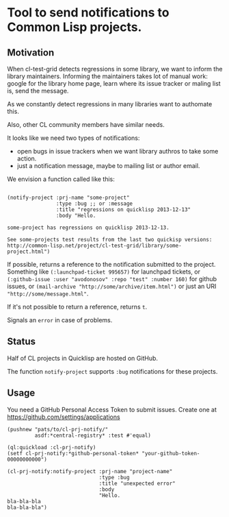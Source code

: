 # Tool to send notifications to Common Lisp projects.

## Motivation

   When cl-test-grid detects regressions in some library,
   we want to inform the library maintainers. Informing the maintainers
   takes lot of manual work: google for the library home
   page, learn where its issue tracker or maling list is,
   send the message.

   As we constantly detect regressions in many libraries want to authomate this.

   Also, other CL community members have similar needs.

   It looks like we need two types of notifications:
   - open bugs in issue trackers when we want library authros to 
     take some action.
   - just a notification message, maybe to mailing list or author email.

We envision a function called like this:
   ```common-lisp

   (notify-project :prj-name "some-project"
                   :type :bug ;; or :message
                   :title "regressions on quicklisp 2013-12-13"
                   :body "Hello.

 some-project has regressions on quicklisp 2013-12-13.

 See some-projects test results from the last two quickisp versions:
 http://common-lisp.net/project/cl-test-grid/library/some-project.html")

   ```

   If possible, returns a reference to the notification submitted to the project.
   Something like `(:launchpad-ticket 995657)` for launchpad tickets,
   or  `(:github-issue :user "avodonosov" :repo "test" :number 160)` for github issues,
   or `(mail-archive "http://some/archive/item.html")`
   or just an URI `"http://some/message.html"`.

   If it's not possible to return a reference,
   returns `t`.

   Signals an `error` in case of problems.

## Status

   Half of CL projects in Quicklisp are hosted on GitHub.

   The function `notify-project` supports `:bug` notifications
   for these projects.

## Usage

   You need a GitHub Personal Access Token to submit issues.
   Create one at https://github.com/settings/applications

   ```common-lisp
   (pushnew "pats/to/cl-prj-notify/"
            asdf:*central-registry* :test #'equal)

   (ql:quickload :cl-prj-notify)
   (setf cl-prj-notify:*github-personal-token* "your-github-token-00000000000")

   (cl-prj-notify:notify-project :prj-name "project-name"
                                 :type :bug
                                 :title "unexpected error"
                                 :body
                                 "Hello.
 bla-bla-bla
 bla-bla-bla")
   ```